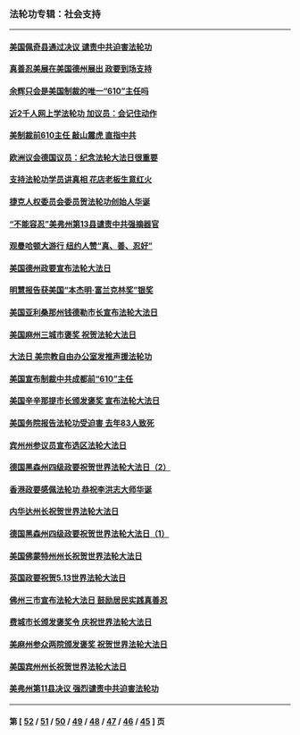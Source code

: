### 法轮功专辑：社会支持
---
#### [美国佩奇县通过决议 谴责中共迫害法轮功](../../pages/nf4386/n13027185.md?06210430) 
#### [真善忍美展在美国德州展出 政要到场支持](../../pages/nf4386/n13010579.md?06210430) 
#### [余辉只会是美国制裁的唯一“610”主任吗](../../pages/nf4386/n12972837.md?06210430) 
#### [近2千人网上学法轮功 加议员：会记住动作](../../pages/nf4386/n12972642.md?06210430) 
#### [美制裁前610主任 敲山震虎 直指中共](../../pages/nf4386/n12968555.md?06210430) 
#### [欧洲议会德国议员：纪念法轮大法日很重要](../../pages/nf4386/n12965367.md?06210430) 
#### [支持法轮功学员讲真相 花店老板生意红火](../../pages/nf4386/n12963056.md?06210430) 
#### [捷克人权委员会委员贺法轮功创始人华诞](../../pages/nf4386/n12960301.md?06210430) 
#### [“不能容忍”美弗州第13县谴责中共强摘器官](../../pages/nf4386/n12958610.md?06210430) 
#### [观曼哈顿大游行 纽约人赞“真、善、忍好”](../../pages/nf4386/n12956249.md?06210430) 
#### [美国德州政要宣布法轮大法日](../../pages/nf4386/n12958567.md?06210430) 
#### [明慧报告获美国“本杰明‧富兰克林奖”银奖](../../pages/nf4386/n12955404.md?06210430) 
#### [美国亚利桑那州钱德勒市长宣布法轮大法日](../../pages/nf4386/n12953813.md?06210430) 
#### [美国麻州三城市褒奖 祝贺法轮大法日](../../pages/nf4386/n12953756.md?06210430) 
#### [大法日 美宗教自由办公室发推声援法轮功](../../pages/nf4386/n12950669.md?06210430) 
#### [美国宣布制裁中共成都前“610”主任](../../pages/nf4386/n12943654.md?06210430) 
#### [美国辛辛那提市长颁发褒奖 宣布法轮大法日](../../pages/nf4386/n12948869.md?06210430) 
#### [美国务院报告法轮功受迫害 去年83人致死](../../pages/nf4386/n12944350.md?06210430) 
#### [宾州州参议员宣布选区法轮大法日](../../pages/nf4386/n12939844.md?06210430) 
#### [德国黑森州四级政要祝贺世界法轮大法日（2）](../../pages/nf4386/n12937571.md?06210430) 
#### [香港政要感佩法轮功 恭祝李洪志大师华诞](../../pages/nf4386/n12937400.md?06210430) 
#### [内华达州长祝贺世界法轮大法日](../../pages/nf4386/n12936785.md?06210430) 
#### [德国黑森州四级政要祝贺世界法轮大法日（1）](../../pages/nf4386/n12934877.md?06210430) 
#### [美国佛蒙特州州长祝贺世界法轮大法日](../../pages/nf4386/n12935031.md?06210430) 
#### [英国政要祝贺5.13世界法轮大法日](../../pages/nf4386/n12934700.md?06210430) 
#### [佛州三市宣布法轮大法日 鼓励居民实践真善忍](../../pages/nf4386/n12934466.md?06210430) 
#### [费城市长颁发褒奖令 庆祝世界法轮大法日](../../pages/nf4386/n12928833.md?06210430) 
#### [美麻州参众两院颁发褒奖 祝贺世界法轮大法日](../../pages/nf4386/n12928372.md?06210430) 
#### [美国宾州州长祝贺世界法轮大法日](../../pages/nf4386/n12928310.md?06210430) 
#### [美弗州第11县决议 强烈谴责中共迫害法轮功](../../pages/nf4386/n12925015.md?06210430) 

---
#### 第 [ [52](./52.md?06210430) / [51](./51.md?06210430) / [50](./50.md?06210430) / [49](./49.md?06210430) / [48](./48.md?06210430) / [47](./47.md?06210430) / [46](./46.md?06210430) / [45](./45.md?06210430) ] 页
